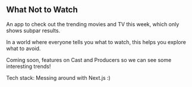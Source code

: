 ## What Not to Watch

An app to check out the trending movies and TV this week, which only shows subpar results.  

In a world where everyone tells you what to watch, this helps you explore what to avoid.

Coming soon, features on Cast and Producers so we can see some interesting trends!

Tech stack: Messing around with Next.js :)
